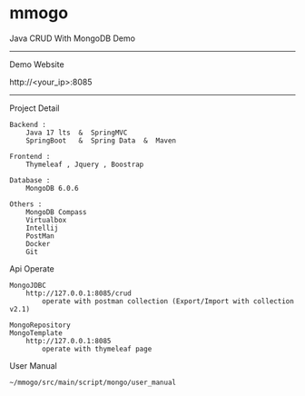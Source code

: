 # mmogo

Java CRUD With MongoDB Demo

------------------------------------
Demo Website

http://<your_ip>:8085

------------------------------------
Project Detail

    Backend : 
        Java 17 lts  &  SpringMVC 
        SpringBoot   &  Spring Data  &  Maven 

    Frontend :
        Thymeleaf , Jquery , Boostrap

    Database :
        MongoDB 6.0.6 
    
    Others :
        MongoDB Compass
        Virtualbox
        Intellij
        PostMan 
        Docker
        Git
        
        

Api Operate

    MongoJDBC
        http://127.0.0.1:8085/crud 
            operate with postman collection (Export/Import with collection v2.1)
    
    MongoRepository
    MongoTemplate
        http://127.0.0.1:8085
            operate with thymeleaf page


User Manual

    ~/mmogo/src/main/script/mongo/user_manual

